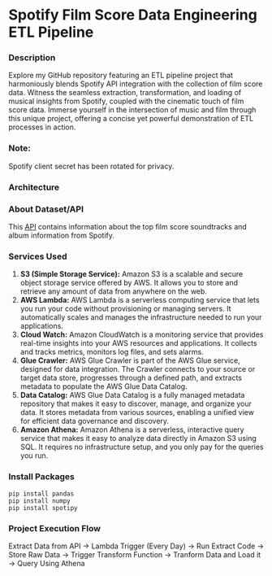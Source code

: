 # Spotify Film Score Data Engineering ETL Pipeline

### Description
Explore my GitHub repository featuring an ETL pipeline project that harmoniously blends Spotify API integration with the collection of film score data. Witness the seamless extraction, transformation, and loading of musical insights from Spotify, coupled with the cinematic touch of film score data. Immerse yourself in the intersection of music and film through this unique project, offering a concise yet powerful demonstration of ETL processes in action.
### Note: 
Spotify client secret has been rotated for privacy.

### Architecture

### About Dataset/API
This [API](https://developer.spotify.com/documentation/) contains information about the top film score soundtracks and album information from Spotify.

### Services Used
1. **S3 (Simple Storage Service):** Amazon S3 is a scalable and secure object storage service offered by AWS. It allows you to store and retrieve any amount of data from anywhere on the web.
2. **AWS Lambda:** AWS Lambda is a serverless computing service that lets you run your code without provisioning or managing servers. It automatically scales and manages the infrastructure needed to run your applications.
3. **Cloud Watch:** Amazon CloudWatch is a monitoring service that provides real-time insights into your AWS resources and applications. It collects and tracks metrics, monitors log files, and sets alarms.
4. **Glue Crawler:** AWS Glue Crawler is part of the AWS Glue service, designed for data integration. The Crawler connects to your source or target data store, progresses through a defined path, and extracts metadata to populate the AWS Glue Data Catalog.
5. **Data Catalog:** AWS Glue Data Catalog is a fully managed metadata repository that makes it easy to discover, manage, and organize your data. It stores metadata from various sources, enabling a unified view for efficient data governance and discovery.
6. **Amazon Athena:** Amazon Athena is a serverless, interactive query service that makes it easy to analyze data directly in Amazon S3 using SQL. It requires no infrastructure setup, and you only pay for the queries you run.

### Install Packages
```
pip install pandas
pip install numpy
pip install spotipy
```

### Project Execution Flow
Extract Data from API -> Lambda Trigger (Every Day) -> Run Extract Code -> Store Raw Data -> Trigger Transform Function -> Tranform Data and Load it -> Query Using Athena
